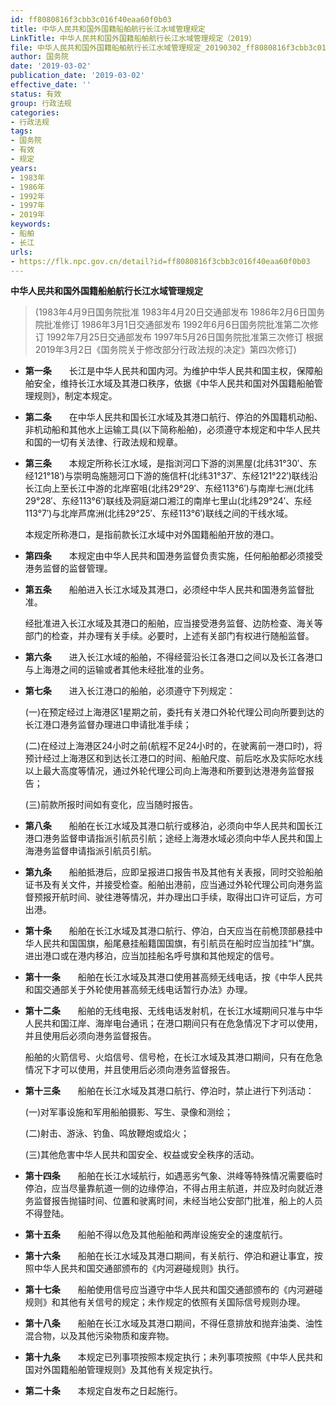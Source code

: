 ```yaml
---
id: ff8080816f3cbb3c016f40eaa60f0b03
title: 中华人民共和国外国籍船舶航行长江水域管理规定
LinkTitle: 中华人民共和国外国籍船舶航行长江水域管理规定（2019）
file: 中华人民共和国外国籍船舶航行长江水域管理规定_20190302_ff8080816f3cbb3c016f40eaa60f0b03.docx
author: 国务院
date: '2019-03-02'
publication_date: '2019-03-02'
effective_date: ''
status: 有效
group: 行政法规
categories:
- 行政法规
tags:
- 国务院
- 有效
- 规定
years:
- 1983年
- 1986年
- 1992年
- 1997年
- 2019年
keywords:
- 船舶
- 长江
urls:
- https://flk.npc.gov.cn/detail?id=ff8080816f3cbb3c016f40eaa60f0b03
---
```


**中华人民共和国外国籍船舶航行长江水域管理规定**

> (1983年4月9日国务院批准 1983年4月20日交通部发布 1986年2月6日国务院批准修订 1986年3月1日交通部发布 1992年6月6日国务院批准第二次修订 1992年7月25日交通部发布 1997年5月26日国务院批准第三次修订 根据2019年3月2日《国务院关于修改部分行政法规的决定》第四次修订)

- **第一条**　　长江是中华人民共和国内河。为维护中华人民共和国主权，保障船舶安全，维持长江水域及其港口秩序，依据《中华人民共和国对外国籍船舶管理规则》，制定本规定。

- **第二条**　　在中华人民共和国长江水域及其港口航行、停泊的外国籍机动船、非机动船和其他水上运输工具(以下简称船舶)，必须遵守本规定和中华人民共和国的一切有关法律、行政法规和规章。

- **第三条**　　本规定所称长江水域，是指浏河口下游的浏黑屋(北纬31°30′、东经121°18′)与崇明岛施翘河口下游的施信杆(北纬31°37′、东经121°22′)联线沿长江向上至长江中游的北岸窑咀(北纬29°29′、东经113°6′)与南岸七洲(北纬29°28′、东经113°6′)联线及洞庭湖口湘江的南岸七里山(北纬29°24′、东经113°7′)与北岸芦席洲(北纬29°25′、东经113°6′)联线之间的干线水域。

  本规定所称港口，是指前款长江水域中对外国籍船舶开放的港口。

- **第四条**　　本规定由中华人民共和国港务监督负责实施，任何船舶都必须接受港务监督的监督管理。

- **第五条**　　船舶进入长江水域及其港口，必须经中华人民共和国港务监督批准。

  经批准进入长江水域及其港口的船舶，应当接受港务监督、边防检查、海关等部门的检查，并办理有关手续。必要时，上述有关部门有权进行随船监督。

- **第六条**　　进入长江水域的船舶，不得经营沿长江各港口之间以及长江各港口与上海港之间的运输或者其他未经批准的业务。

- **第七条**　　进入长江港口的船舶，必须遵守下列规定：

  (一)在预定经过上海港区1星期之前，委托有关港口外轮代理公司向所要到达的长江港口港务监督办理进口申请批准手续；

  (二)在经过上海港区24小时之前(航程不足24小时的，在驶离前一港口时)，将预计经过上海港区和到达长江港口的时间、船舶尺度、前后吃水及实际吃水线以上最大高度等情况，通过外轮代理公司向上海港和所要到达港港务监督报告；

  (三)前款所报时间如有变化，应当随时报告。

- **第八条**　　船舶在长江水域及其港口航行或移泊，必须向中华人民共和国长江港口港务监督申请指派引航员引航；途经上海港水域必须向中华人民共和国上海港务监督申请指派引航员引航。

- **第九条**　　船舶抵港后，应即呈报进口报告书及其他有关表报，同时交验船舶证书及有关文件，并接受检查。船舶出港前，应当通过外轮代理公司向港务监督预报开航时间、驶往港等情况，并办理出口手续，取得出口许可证后，方可出港。

- **第十条**　　船舶在长江水域及其港口航行、停泊，白天应当在前桅顶部悬挂中华人民共和国国旗，船尾悬挂船籍国国旗，有引航员在船时应当加挂“H”旗。进出港口或在港内移泊，应当加挂船名呼号旗和其他规定的信号。

- **第十一条**　　船舶在长江水域及其港口使用甚高频无线电话，按《中华人民共和国交通部关于外轮使用甚高频无线电话暂行办法》办理。

- **第十二条**　　船舶的无线电报、无线电话发射机，在长江水域期间只准与中华人民共和国江岸、海岸电台通讯；在港口期间只有在危急情况下才可以使用，并且使用后必须向港务监督报告。

  船舶的火箭信号、火焰信号、信号枪，在长江水域及其港口期间，只有在危急情况下才可以使用，并且使用后必须向港务监督报告。

- **第十三条**　　船舶在长江水域及其港口航行、停泊时，禁止进行下列活动：

  (一)对军事设施和军用船舶摄影、写生、录像和测绘；

  (二)射击、游泳、钓鱼、鸣放鞭炮或焰火；

  (三)其他危害中华人民共和国安全、权益或安全秩序的活动。

- **第十四条**　　船舶在长江水域航行，如遇恶劣气象、洪峰等特殊情况需要临时停泊，应当尽量靠航道一侧的边缘停泊，不得占用主航道，并应及时向就近港务监督报告抛锚时间、位置和驶离时间，未经当地公安部门批准，船上的人员不得登陆。

- **第十五条**　　船舶不得以危及其他船舶和两岸设施安全的速度航行。

- **第十六条**　　船舶在长江水域及其港口期间，有关航行、停泊和避让事宜，按照中华人民共和国交通部颁布的《内河避碰规则》执行。

- **第十七条**　　船舶使用信号应当遵守中华人民共和国交通部颁布的《内河避碰规则》和其他有关信号的规定；未作规定的依照有关国际信号规则办理。

- **第十八条**　　船舶在长江水域及其港口期间，不得任意排放和抛弃油类、油性混合物，以及其他污染物质和废弃物。

- **第十九条**　　本规定已列事项按照本规定执行；未列事项按照《中华人民共和国对外国籍船舶管理规则》及其他有关规定执行。

- **第二十条**　　本规定自发布之日起施行。

